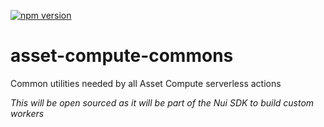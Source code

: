 <!--- when a new release happens, the VERSION and URL in the badge have to be manually updated because it's a private registry --->
[![npm version](https://img.shields.io/badge/%40nui%2Fasset--compute--commons-1.0.0-blue.svg)](https://artifactory.corp.adobe.com/artifactory/npm-nui-release/@nui/asset-compute-commons/-/@nui/asset-compute-commons-1.0.0.tgz)

# asset-compute-commons
Common utilities needed by all Asset Compute serverless actions

_This will be open sourced as it will be part of the Nui SDK to build custom workers_
